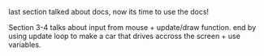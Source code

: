 last section talked about docs, now its time to use the docs!

Section 3-4 talks about input from mouse + update/draw function. end by using update loop to make a car that drives accross the screen + use variables.